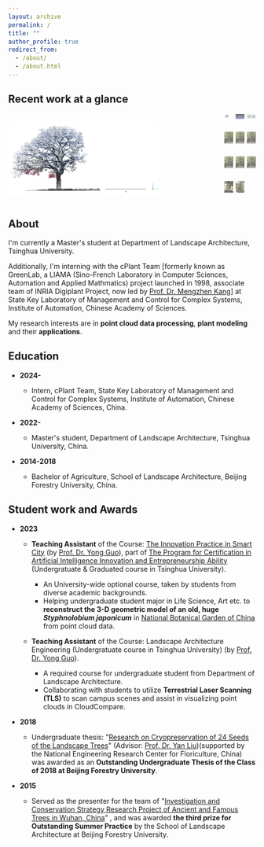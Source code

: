 ```yaml
---
layout: archive
permalink: /
title: ""
author_profile: true
redirect_from: 
  - /about/
  - /about.html
---
```


Recent work at a glance
------

<div style="display: flex; max-width: 800px; margin: auto;">

  <!-- 主显示图片 -->
  <img id="mainImage" src="/images/glance-images/glance-001.jpg" alt="Main Image" 
       style="width: 70%; margin-right: 10px; object-fit: contain; height: auto;">

  <!-- 缩略图容器 -->
  <div style="width: 30%; display: grid; grid-template-columns: repeat(3, 1fr); gap: 5px;">
        <img src="/images/glance-images/glance-001.jpg" 
             class="thumbnail active"
             style="cursor: pointer; opacity: 0.6; width: 100%; height: auto; object-fit: cover; transition: opacity 0.3s;"
             onclick="changeImage('/images/glance-images/glance-001.jpg', this)">
        <img src="/images/glance-images/glance-002.jpg" 
             class="thumbnail"
             style="cursor: pointer; opacity: 0.6; width: 100%; height: auto; object-fit: cover; transition: opacity 0.3s;"
             onclick="changeImage('/images/glance-images/glance-002.jpg', this)">
        <img src="/images/glance-images/glance-003.jpg" 
             class="thumbnail"
             style="cursor: pointer; opacity: 0.6; width: 100%; height: auto; object-fit: cover; transition: opacity 0.3s;"
             onclick="changeImage('/images/glance-images/glance-003.jpg', this)">
        <img src="/images/glance-images/glance-004.png" 
             class="thumbnail"
             style="cursor: pointer; opacity: 0.6; width: 100%; height: auto; object-fit: cover; transition: opacity 0.3s;"
             onclick="changeImage('/images/glance-images/glance-004.png', this)">
        <img src="/images/glance-images/glance-005.png" 
             class="thumbnail"
             style="cursor: pointer; opacity: 0.6; width: 100%; height: auto; object-fit: cover; transition: opacity 0.3s;"
             onclick="changeImage('/images/glance-images/glance-005.png', this)">
        <img src="/images/glance-images/glance-006.png" 
             class="thumbnail"
             style="cursor: pointer; opacity: 0.6; width: 100%; height: auto; object-fit: cover; transition: opacity 0.3s;"
             onclick="changeImage('/images/glance-images/glance-006.png', this)">
        <img src="/images/glance-images/glance-007.png" 
             class="thumbnail"
             style="cursor: pointer; opacity: 0.6; width: 100%; height: auto; object-fit: cover; transition: opacity 0.3s;"
             onclick="changeImage('/images/glance-images/glance-007.png', this)">
        <img src="/images/glance-images/glance-008.png" 
             class="thumbnail"
             style="cursor: pointer; opacity: 0.6; width: 100%; height: auto; object-fit: cover; transition: opacity 0.3s;"
             onclick="changeImage('/images/glance-images/glance-008.png', this)">
        <img src="/images/glance-images/glance-009.png" 
             class="thumbnail"
             style="cursor: pointer; opacity: 0.6; width: 100%; height: auto; object-fit: cover; transition: opacity 0.3s;"
             onclick="changeImage('/images/glance-images/glance-009.png', this)">
        <img src="/images/glance-images/glance-010.png" 
             class="thumbnail"
             style="cursor: pointer; opacity: 0.6; width: 100%; height: auto; object-fit: cover; transition: opacity 0.3s;"
             onclick="changeImage('/images/glance-images/glance-010.png', this)">
        <img src="/images/glance-images/glance-011.png" 
             class="thumbnail"
             style="cursor: pointer; opacity: 0.6; width: 100%; height: auto; object-fit: cover; transition: opacity 0.3s;"
             onclick="changeImage('/images/glance-images/glance-011.png', this)">
  </div>
</div>




About
------

I'm currently a Master's student at Department of Landscape Architecture, Tsinghua University.

Additionally, I'm interning with the cPlant Team [formerly known as GreenLab, a LIAMA (Sino-French Laboratory in Computer Sciences, Automation and Applied Mathmatics) project launched in 1998, associate team of INRIA Digiplant Project, now led by [Prof. Dr. Mengzhen Kang](https://people.ucas.ac.cn/~kangmengzhen?language=en)] at State Key Laboratory of Management and Control for Complex Systems, Institute of Automation, Chinese Academy of Sciences.

My research interests are in **point cloud data processing**, **plant modeling** and their **applications**.

<!--
* **Point clouds data processing:**<br>
  The first time I encountered point clouds was in an engineering project. At that time, point clouds, as a novel type of surveying data, provided precise three-dimensional spatial information for the real world, including terrain, vegetation, buildings, and various other elements. This data served as the foundation for quantitative data analysis in engineering projects.<br>

  Processing and analyzing point cloud data can reveal valuable information about the real world, enabling quantitative descriptions of reality. Additionally, this information can be applied in various fields of research such as ecology, forestry, plant science and many other engineering fields.<br> 

* **Plant modeling:**<br>
  During my undergraduate studies, my research on  plant germplasm conservation laid the groundwork for my interest in plant modeling. My first published paper discussed how to reconstruct three-dimensional models of ancient trees using point cloud data, and how to extract information from them, thereby contributing to the conservation of ancient trees.<br>

  After reading numerous existing research papers, I learned that three-dimensional modeling of plants is relevant in multiple fields. Functional-Structral Plant Model(FSPM) has been established in both computer graphics and plant science field, used to represent plant structure and the physiological or physical processes of its growth development[^1].<br>
  
  Moreover, point clouds provide authentic three-dimensional configuration parameters for plant within specific spatiotemporal contexts.Therefore, the integration of FSPM with point clouds is also a research direction that interests me.<br>

* **Applications:**<br>
  As mentioned above, the real world provides an application scenario for both aspects. Many existing scientific problems can be addressed using new technological methods, which is also a direction I hope to explore.<br>
-->


Education
------

* **2024-**

  * Intern, cPlant Team, State Key Laboratory of Management and Control for Complex Systems, Institute of Automation, Chinese Academy of Sciences, China.

* **2022-**

  * Master's student, Department of Landscape Architecture, Tsinghua University, China.

* **2014-2018**

  * Bachelor of Agriculture, School of Landscape Architecture, Beijing Forestry University, China.

Student work and Awards
------

* **2023**

  * **Teaching Assistant** of the Course: [The Innovation Practice in Smart City](https://www.icenter.tsinghua.edu.cn/info/1034/2151.htm) (by [Prof. Dr. Yong Guo](http://www.arch.tsinghua.edu.cn/info/rw_fjly/1979)), part of [The Program for Certification in Artificial Intelligence Innovation and Entrepreneurship Ability](https://www.icenter.tsinghua.edu.cn/info/1034/2155.htm) (Undergratuate & Graduated course in Tsinghua University). 
    * An University-wide optional course, taken by students from diverse academic backgrounds.
    * Helping undergraduate student major in Life Science, Art etc. to **reconstruct the 3-D geometric model of an old, huge *Styphnolobium japonicum*** in [National Botanical Garden of China](http://www.chnbg.cn/en_home.html) from point cloud data.

  * **Teaching Assistant** of the Course: Landscape Architecture Engineering (Undergratuate course in Tsinghua University) (by [Prof. Dr. Yong Guo](http://www.arch.tsinghua.edu.cn/info/rw_fjly/1979)). 
    * A required course for undergraduate student from Department of Landscape Architecture.
    * Collaborating with students to utilize **Terrestrial Laser Scanning (TLS)** to scan campus scenes and assist in visualizing point clouds in CloudCompare.

* **2018**
  
  * Undergraduate thesis: "[Research on Cryopreservation of 24 Seeds of the Landscape Trees](https://yuxuannsun.github.io/Publications/thesis-001)" (Advisor: [Prof. Dr. Yan Liu](https://sola.bjfu.edu.cn/cn/teachers/office/js/378911.html))(supported by the National Engineering Research Center for Floriculture, China) was awarded as an **Outstanding Undergraduate Thesis of the Class of 2018 at Beijing Forestry University**.

* **2015**

  * Served as the presenter for the team of "[Investigation and Conservation Strategy Research Project of Ancient and Famous Trees in Wuhan, China](https://yuxuannsun.github.io/posts/2015/09/blog-project-001)" , and was awarded **the third prize for Outstanding Summer Practice** by the School of Landscape Architecture at Beijing Forestry University.



<!--
[^1]: <span style="font-size: 1.8em;">[J. Vos, J. B. Evers, G. H. Buck-Sorlin, B. Andrieu, M. Chelle, P. H. B. de Visser, Functional–structural plant modelling: a new versatile tool in crop science, Journal of Experimental Botany, Volume 61, Issue 8, May 2010, Pages 2101–2115](https://doi.org/10.1093/jxb/erp345)</span>
-->